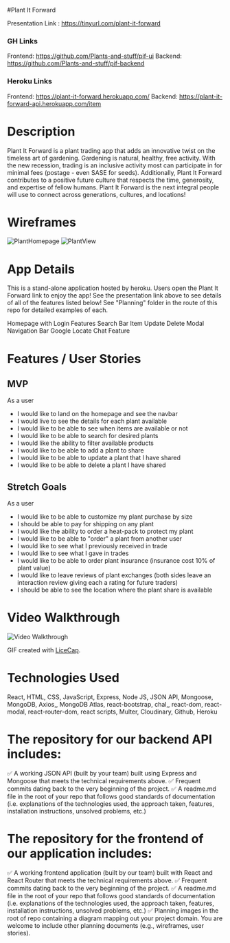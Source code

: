#Plant It Forward

Presentation Link : https://tinyurl.com/plant-it-forward 

### GH Links
Frontend: https://github.com/Plants-and-stuff/pif-ui 
Backend: https://github.com/Plants-and-stuff/pif-backend

### Heroku Links
Frontend: https://plant-it-forward.herokuapp.com/ 
Backend: https://plant-it-forward-api.herokuapp.com/item 

# Description  
Plant It Forward is a plant trading app that adds an innovative twist on the timeless art of gardening.  Gardening is natural, healthy, free activity.  With the new recession, trading is an inclusive activity most can participate in for minimal fees (postage - even SASE for seeds).  Additionally, Plant It Forward contributes to a positive future culture that respects the time, generosity, and expertise of fellow humans.  Plant It Forward is the next integral people will use to connect across generations, cultures, and locations!

# Wireframes 

![PlantHomepage](https://user-images.githubusercontent.com/102195654/179842519-162dd5a9-7f87-4cf1-9261-400382c199b9.png)
![PlantView](https://user-images.githubusercontent.com/102195654/179842522-b673d01e-ba3d-4cc2-aeec-1bd6682b6e60.png)


# App Details  
This is a stand-alone application hosted by heroku.  Users open the Plant It Forward link to enjoy the app! See the presentation link above to see details of all of the features listed below! See "Planning" folder in the route of this repo for detailed examples of each.

Homepage with Login Features
Search Bar
Item Update
Delete Modal
Navigation Bar
Google Locate
Chat Feature

# Features / User Stories
## MVP 
As a user 
  - I would like to land on the homepage and see the navbar
  - I would live to see the details for each plant available 
  - I would like to be able to see when items are available or not
  - I would like to be able to search for desired plants
  - I would like the ability to filter available products 
  - I would like to be able to add a plant to share 
  - I would like to be able to update a plant that I have shared 
  - I would like to be able to delete a plant I have shared 
  
 ## Stretch Goals 
 As a user 
  - I would like to be able to customize my plant purchase by size 
  - I should be able to pay for shipping on any plant 
  - I would like the ability to order a heat-pack to protect my plant 
  - I would like to be able to "order" a plant from another user 
  - I would like to see what I previously received in trade 
  - I would like to see what I gave in trades 
  - I would like to be able to order plant insurance (insurance cost 10% of plant value)
  - I would like to leave reviews of plant exchanges (both sides leave an interaction review giving each a rating for future traders)
  - I should be able to see the location where the plant share is available 

# Video Walkthrough
<img src='/public/PIF.gif' title='Video Walkthrough' width='' alt='Video Walkthrough' />

GIF created with [LiceCap](http://www.cockos.com/licecap/).

# Technologies Used
React, HTML, CSS, JavaScript, Express, Node JS, JSON API, Mongoose, MongoDB, Axios,, MongoDB Atlas, react-bootstrap, chal,, react-dom, react-modal, react-router-dom, react scripts, Multer, Cloudinary, Github, Heroku


# The repository for our backend API includes:
✅ A working JSON API (built by your team) built using Express and Mongoose that meets the technical requirements above.
✅ Frequent commits dating back to the very beginning of the project.
✅  A readme.md file in the root of your repo that follows good standards of documentation (i.e. explanations of the technologies used, the approach taken, features, installation instructions, unsolved problems, etc.)

# The repository for the frontend of our application includes:
✅ A working frontend application (built by our team) built with React and React Router that meets the technical requirements above.
✅ Frequent commits dating back to the very beginning of the project.
✅  A readme.md file in the root of your repo that follows good standards of documentation (i.e. explanations of the technologies used, the approach taken, features, installation instructions, unsolved problems, etc.)
✅ Planning images in the root of repo containing a diagram mapping out your project domain. You are welcome to include other planning documents (e.g., wireframes, user stories).



